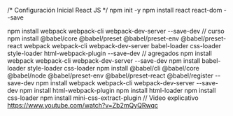 /* Configuración Inicial React JS */
npm init -y 
npm install react react-dom --save

npm install webpack webpack-cli webpack-dev-server --save-dev
// curso
npm install  @babel/core @babel/preset @babel/preset-env @babel/preset-react  webpack webpack-cli webpack-dev-server  babel-loader  css-loader  style-loader 
html-webpack-plugin --save-dev
// agregados 
npm install webpack webpack-cli webpack-dev-server --save-dev
npm install babel-loader style-loader css-loader
npm install @babel/cli @babel/core @babel/node @babel/preset-env @babel/preset-react @babel/register --save-dev
npm install webpack webpack-cli webpack-dev-server --save-dev
npm install html-webpack-plugin
npm install html-loader
npm install css-loader
npm install  mini-css-extract-plugin
// Video explicativo 
https://www.youtube.com/watch?v=Zb2mQyQRwqc